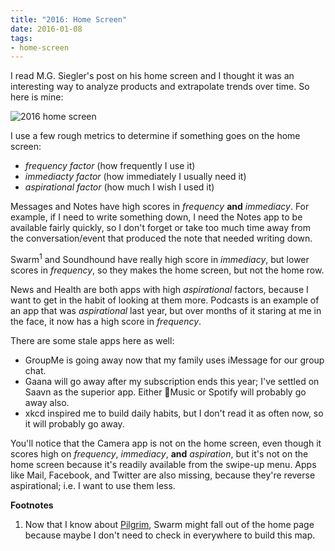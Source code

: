 ```yaml
---
title: "2016: Home Screen"
date: 2016-01-08
tags:
- home-screen
---
```


I read M.G. Siegler's post on his home screen and I thought it was
an interesting way to analyze products and extrapolate trends over time.
So here is mine:

![2016 home screen](/images/2016-home-screen.jpg)

I use a few rough metrics to determine if something goes on the home screen:

-   _frequency factor_ (how frequently I use it)
-   _immediacty factor_ (how immediately I usually need it)
-   _aspirational factor_ (how much I wish I used it)

Messages and Notes have high scores in _frequency_ **and** _immediacy_.
For example, if I need to write something down, I need the Notes app to be
available fairly quickly, so I don't forget or take too much time away from
the conversation/event that produced the note that needed writing down.

Swarm<sup>1</sup> and Soundhound have really high score in _immediacy_, but
lower scores in _frequency_, so they makes the home screen,
but not the home row.

News and Health are both apps with high _aspirational_ factors, because I want to
get in the habit of looking at them more. Podcasts is an example of an app
that was _aspirational_ last year, but over months of it staring at me in the
face, it now has a high score in _frequency_.

There are some stale apps here as well:

-   GroupMe is going away now that my family uses iMessage for our group chat.
-   Gaana will go away after my subscription ends this year; I've settled
    on Saavn as the superior app. Either Music or Spotify will probably go away also.
-   xkcd inspired me to build daily habits, but I don't read it as often now, so
    it will probably go away.

You'll notice that the Camera app is not on the home screen, even though it scores
high on _frequency_, _immediacy_, **and** _aspiration_, but it's not on
the home screen because it's readily available from the swipe-up menu. Apps like
Mail, Facebook, and Twitter are also missing, because they're reverse aspirational;
i.e. I want to use them less.

**Footnotes**

1. Now that I know about [Pilgrim][1], Swarm might fall out of the home page
   because maybe I don't need to check in everywhere to build this map.

[1]: http://www.techinsider.io/inside-foursquares-pilgrim-technology-2015-12
